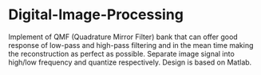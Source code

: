 # Digital-Image-Processing
Implement of QMF (Quadrature Mirror Filter) bank that can offer good response of low-pass and high-pass filtering and in the mean time making the reconstruction as perfect as possible. Separate image signal into high/low frequency and quantize respectively. Design is based on Matlab.
